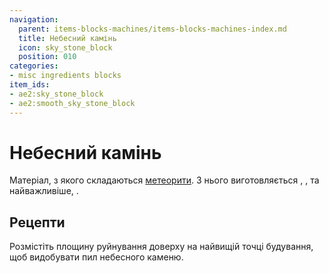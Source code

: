 ```yaml
---
navigation:
  parent: items-blocks-machines/items-blocks-machines-index.md
  title: Небесний камінь
  icon: sky_stone_block
  position: 010
categories:
- misc ingredients blocks
item_ids:
- ae2:sky_stone_block
- ae2:smooth_sky_stone_block
---
```


# Небесний камінь

<BlockImage id="sky_stone_block" scale="8" />

Матеріал, з якого складаються [метеорити](../ae2-mechanics/meteorites.md). З нього виготовляється <ItemLink id="sky_stone_tank" />, <ItemLink id="not_so_mysterious_cube" />, <ItemLink id="cell_component_256k" /> та найважливіше, <ItemLink id="controller" />.

## Рецепти

Розмістіть площину руйнування доверху на найвищій точці будування, щоб видобувати пил небесного каменю.

<RecipeFor id="sky_stone_block" />

<RecipeFor id="smooth_sky_stone_block" />
